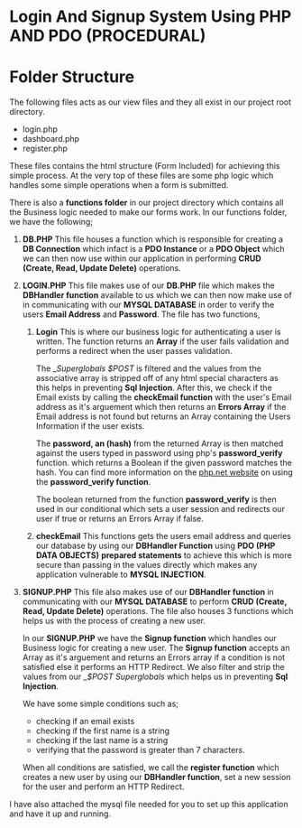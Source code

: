 # Login And Signup System Using **PHP AND PDO (PROCEDURAL)**

# Folder Structure

 The following files acts as our view files and they all exist in our project root directory.

 * login.php
 * dashboard.php
 * register.php

 These files contains the html structure (Form Included) for achieving this simple process. At the very top of these files are some php logic which handles some simple operations when a form is submitted.

 There is also a **functions folder** in our project directory which contains all the Business logic needed to make our forms work. In our functions folder, we have the following;

 1. **DB.PHP**
    This file houses a function which is responsible for creating a __DB Connection__ which infact is a **PDO Instance** or a **PDO Object** which we can then now use within our application in performing **CRUD (Create, Read, Update Delete)** operations.

    
2. **LOGIN.PHP**
    This file makes use of our __DB.PHP__ file which makes the **DBHandler function** available to us which we can then now make use of in communicating with our **MYSQL DATABASE** in order to verify the users __Email Address__ and __Password__. 
    The file has two functions,
    
    1. **Login** 
        This is where our business logic for authenticating a user is written. The function returns an **Array** if the user fails validation and performs a redirect when the user passes validation. 
        
        The __Superglobals $_POST__ is filtered and the values from the associative array is stripped off of any html special characters as this helps in preventing __Sql Injection__. After this, we check if the Email exists by calling the **checkEmail function** with the user's Email address as it's arguement which then returns an **Errors Array** if the Email address is not found but returns an Array containing the Users Information if the user exists. 
        
        The __password, an (hash)__ from the returned Array is then matched against the users typed in password using php's **password_verify** function. which returns a Boolean if the given password matches the hash. You can find more information on the [php.net website](https://www.php.net/password_verify) on using the __password_verify function__. 

        The boolean returned from the function __password_verify__ is then used in our conditional which sets a user session and redirects our user if true or returns an Errors Array if false.

 
    2. **checkEmail**
        This functions gets the users email address and queries our database by using our **DBHandler Function** using **PDO (PHP DATA OBJECTS)** __prepared statements__ to achieve this which is more secure than passing in the values directly which makes any application vulnerable to __MYSQL INJECTION__.

3. **SIGNUP.PHP**
    This file also makes use of our **DBHandler function** in communicating with our **MYSQL DATABASE** to perform **CRUD (Create, Read, Update Delete)** operations. The file also houses 3 functions which helps us with the process of creating a new user. 
    
    In our **SIGNUP.PHP** we have the __Signup function__ which handles our Business logic for creating a new user. The __Signup function__ accepts an Array as it's arguement and returns an Errors array if a condition is not satisfied else it performs an HTTP Redirect. We also filter and strip the values from our __$_POST Superglobals__ which helps us in preventing __Sql Injection__.

    We have some simple conditions such as; 
    * checking if an email exists
    * checking if the first name is a string
    * checking if the last name is a string
    * verifying that the password is greater than 7 characters.

    When all conditions are satisfied, we call the __register function__ which creates a new user by using our __DBHandler function__, set a new session for the user and perform an HTTP Redirect.


I have also attached the mysql file needed for you to set up this application and have it up and running.
